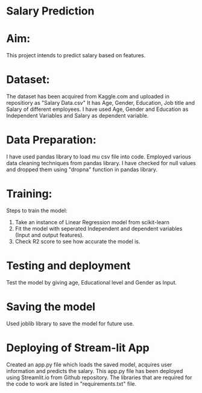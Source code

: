 # Salary Prediction

# Aim:
This project intends to predict salary based on features.

# Dataset:
The dataset has been acquired from Kaggle.com and uploaded in repositiory as "Salary Data.csv"
It has Age, Gender, Education, Job title and Salary of different employees.
I have used Age, Gender and Education as Independent Variables and Salary as dependent variable.

# Data Preparation:
I have used pandas library to load mu csv file into code. Employed various data cleaning techniques from pandas library. 
I have checked for null values and dropped them using "dropna" function in pandas library.

# Training:
Steps to train the model:
1. Take an instance of Linear Regression model from scikit-learn
2. Fit the model with seperated Independent and dependent variables (Input and output features).
3. Check R2 score to see how accurate the model is.

# Testing and deployment
Test the model by giving age, Educational level and Gender as Input. 

# Saving the model
Used joblib library to save the model for future use.

# Deploying of Stream-lit App
Created an app.py file which loads the saved model, acquires user information and predicts the salary.
This app.py file has been deployed using Streamlit.io from Github repository.
The libraries that are required for the code to work are listed in "requirements.txt" file.
